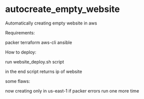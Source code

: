 # autocreate_empty_website

Automatically creating empty website in aws


Requirements:

packer
terraform
aws-cli
ansible


How to deploy:

run website_deploy.sh script

in the end script returns ip of website

some flaws:

now creating only in us-east-1
if packer errors run one more time
